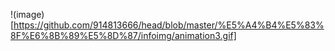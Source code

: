 !(image)[https://github.com/914813666/head/blob/master/%E5%A4%B4%E5%83%8F%E6%8B%89%E5%8D%87/infoimg/animation3.gif]